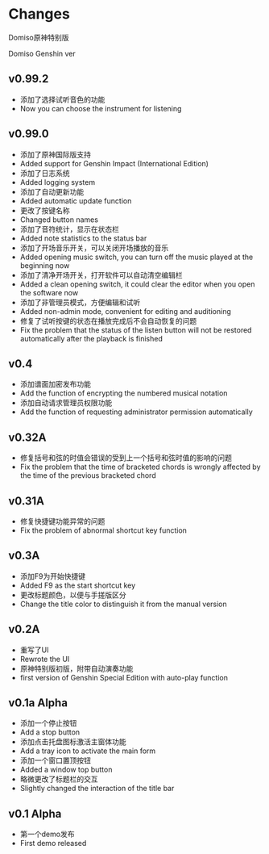 # Changes

Domiso原神特别版

Domiso Genshin ver

## v0.99.2

- 添加了选择试听音色的功能
- Now you can choose the instrument for listening

## v0.99.0

- 添加了原神国际版支持
- Added support for Genshin Impact (International Edition)
- 添加了日志系统
- Added logging system
- 添加了自动更新功能
- Added automatic update function
- 更改了按键名称
- Changed button names
- 添加了音符统计，显示在状态栏
- Added note statistics to the status bar
- 添加了开场音乐开关，可以关闭开场播放的音乐
- Added opening music switch, you can turn off the music played at the beginning now
- 添加了清净开场开关，打开软件可以自动清空编辑栏
- Added a clean opening switch, it could clear the editor when you open the software now
- 添加了非管理员模式，方便编辑和试听
- Added non-admin mode, convenient for editing and auditioning
- 修复了试听按键的状态在播放完成后不会自动恢复的问题
- Fix the problem that the status of the listen button will not be restored automatically after the playback is finished

## v0.4

- 添加谱面加密发布功能
- Add the function of encrypting the numbered musical notation
- 添加自动请求管理员权限功能
- Add the function of requesting administrator permission automatically

## v0.32A

- 修复括号和弦的时值会错误的受到上一个括号和弦时值的影响的问题
- Fix the problem that the time of bracketed chords is wrongly affected by the time of the previous bracketed chord

## v0.31A

- 修复快捷键功能异常的问题
- Fix the problem of abnormal shortcut key function

## v0.3A

- 添加F9为开始快捷键
- Added F9 as the start shortcut key
- 更改标题颜色，以便与手搓版区分
- Change the title color to distinguish it from the manual version

## v0.2A

- 重写了UI
- Rewrote the UI
- 原神特别版初版，附带自动演奏功能
- first version of Genshin Special Edition with auto-play function

## v0.1a Alpha 

- 添加一个停止按钮
- Add a stop button
- 添加点击托盘图标激活主窗体功能
- Add a tray icon to activate the main form
- 添加一个窗口置顶按钮
- Added a window top button
- 略微更改了标题栏的交互
- Slightly changed the interaction of the title bar

## v0.1 Alpha

- 第一个demo发布
- First demo released
